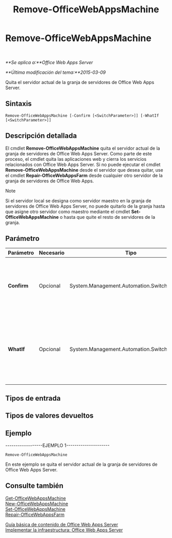 ﻿---
title: Remove-OfficeWebAppsMachine
TOCTitle: Remove-OfficeWebAppsMachine
ms:assetid: 5ad806f2-67c6-41ed-a708-69db800f492a
ms:mtpsurl: https://technet.microsoft.com/es-es/library/JJ219440(v=office.15)
ms:contentKeyID: 48793527
ms.date: 12/22/2017
mtps_version: v=office.15
ms.translationtype: HT
---

# Remove-OfficeWebAppsMachine

 

_**Se aplica a:**Office Web Apps Server_

_**Última modificación del tema:**2015-03-09_

Quita el servidor actual de la granja de servidores de Office Web Apps Server.

## Sintaxis

    Remove-OfficeWebAppsMachine [-Confirm [<SwitchParameter>]] [-WhatIf [<SwitchParameter>]]

## Descripción detallada

El cmdlet **Remove-OfficeWebAppsMachine** quita el servidor actual de la granja de servidores de Office Web Apps Server. Como parte de este proceso, el cmdlet quita las aplicaciones web y cierra los servicios relacionados con Office Web Apps Server. Si no puede ejecutar el cmdlet **Remove-OfficeWebAppsMachine** desde el servidor que desea quitar, use el cmdlet **Repair-OfficeWebAppsFarm** desde cualquier otro servidor de la granja de servidores de Office Web Apps.


> [!NOTE]
> Si el servidor local se designa como servidor maestro en la granja de servidores de Office Web Apps Server, no puede quitarlo de la granja hasta que asigne otro servidor como maestro mediante el cmdlet <STRONG>Set-OfficeWebAppsMachine</STRONG> o hasta que quite el resto de servidores de la granja.



## Parámetro


<table>
<colgroup>
<col style="width: 25%" />
<col style="width: 25%" />
<col style="width: 25%" />
<col style="width: 25%" />
</colgroup>
<thead>
<tr class="header">
<th>Parámetro</th>
<th>Necesario</th>
<th>Tipo</th>
<th>Descripción</th>
</tr>
</thead>
<tbody>
<tr class="odd">
<td><p><strong>Confirm</strong></p></td>
<td><p>Opcional</p></td>
<td><p>System.Management.Automation.SwitchParameter</p></td>
<td><p>Le pide confirmación antes de ejecutar el comando. Para obtener más información, escriba el siguiente comando: <strong>get-help about_commonparameters</strong></p></td>
</tr>
<tr class="even">
<td><p><strong>WhatIf</strong></p></td>
<td><p>Opcional</p></td>
<td><p>System.Management.Automation.SwitchParameter</p></td>
<td><p>Muestra un mensaje que describe el efecto del comando en lugar de ejecutar dicho comando. Para obtener más información, escriba el siguiente comando: <strong>get-help about_commonparameters</strong></p></td>
</tr>
</tbody>
</table>


## Tipos de entrada

## Tipos de valores devueltos

## Ejemplo

\------------------EJEMPLO 1---------------------

    Remove-OfficeWebAppsMachine

En este ejemplo se quita el servidor actual de la granja de servidores de Office Web Apps Server.

## Consulte también


[Get-OfficeWebAppsMachine](get-officewebappsmachine.md)  
[New-OfficeWebAppsMachine](new-officewebappsmachine.md)  
[Set-OfficeWebAppsMachine](set-officewebappsmachine.md)  
[Repair-OfficeWebAppsFarm](repair-officewebappsfarm.md)  


[Guía básica de contenido de Office Web Apps Server](content-roadmap-for-office-web-apps-server.md)  
[Implementar la infraestructura: Office Web Apps Server](deploy-the-infrastructure-office-web-apps-server.md)  
  

[](deploy-the-infrastructure-office-web-apps-server.md)

